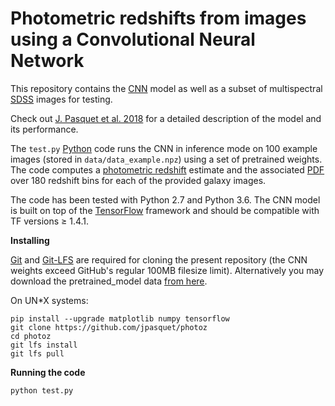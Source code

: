 # Photometric redshifts from images using a Convolutional Neural Network

This repository contains the [CNN](https://en.wikipedia.org/wiki/Convolutional_neural_network) model as well as a subset of multispectral [SDSS](http://www.sdss.org/) images for testing.

Check out [J. Pasquet et al. 2018](http://arxiv.org/abs/1806.06607) for a detailed description of the model and its performance.

The `test.py` [Python](https://www.python.org/)  code runs the CNN in inference mode on 100 example images (stored in `data/data_example.npz`) using a set of pretrained weights. The code computes a [photometric redshift](https://en.wikipedia.org/wiki/Photometric_redshift) estimate and the associated [PDF](https://en.wikipedia.org/wiki/Probability_density_function) over 180 redshift bins for each of the provided galaxy images.  

The code has been tested with Python 2.7 and Python 3.6. The CNN model is built on top of the [TensorFlow](https://www.tensorflow.org/) framework and should be compatible with TF versions ≥ 1.4.1.

**Installing**

[Git](https://git-scm.com/) and [Git-LFS](https://git-lfs.github.com/) are required for cloning the present repository (the CNN weights exceed GitHub's regular 100MB filesize limit). Alternatively you may download the pretrained_model data [from here](https://drive.google.com/drive/folders/19QjIaJcbe7btlUDTHUWxC64-aEQk4r9Q).

On UN*X systems:
```
pip install --upgrade matplotlib numpy tensorflow
git clone https://github.com/jpasquet/photoz
cd photoz
git lfs install
git lfs pull
```

**Running the code**
```
python test.py
```
